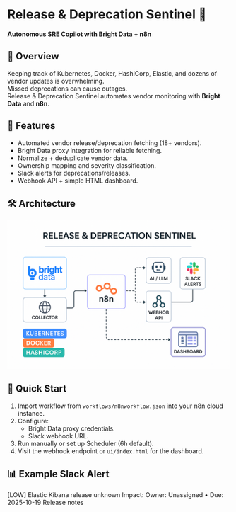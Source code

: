 # Release & Deprecation Sentinel 🚦

**Autonomous SRE Copilot with Bright Data + n8n**

## 📌 Overview
Keeping track of Kubernetes, Docker, HashiCorp, Elastic, and dozens of vendor updates is overwhelming.  
Missed deprecations can cause outages.  
Release & Deprecation Sentinel automates vendor monitoring with **Bright Data** and **n8n**.

## 🎯 Features
- Automated vendor release/deprecation fetching (18+ vendors).
- Bright Data proxy integration for reliable fetching.
- Normalize + deduplicate vendor data.
- Ownership mapping and severity classification.
- Slack alerts for deprecations/releases.
- Webhook API + simple HTML dashboard.

## 🛠 Architecture
![architecture](docs/screenshots/architecture.png)

## 🚀 Quick Start
1. Import workflow from `workflows/n8nworkflow.json` into your n8n cloud instance.
2. Configure:
   - Bright Data proxy credentials.
   - Slack webhook URL.
3. Run manually or set up Scheduler (6h default).
4. Visit the webhook endpoint or `ui/index.html` for the dashboard.

## 📊 Example Slack Alert
[LOW] Elastic Kibana release unknown
Impact:
Owner: Unassigned • Due: 2025-10-19
Release notes